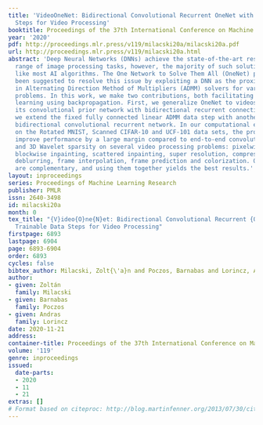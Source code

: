 ```yaml
---
title: 'VideoOneNet: Bidirectional Convolutional Recurrent OneNet with Trainable Data
  Steps for Video Processing'
booktitle: Proceedings of the 37th International Conference on Machine Learning
year: '2020'
pdf: http://proceedings.mlr.press/v119/milacski20a/milacski20a.pdf
url: http://proceedings.mlr.press/v119/milacski20a.html
abstract: 'Deep Neural Networks (DNNs) achieve the state-of-the-art results on a wide
  range of image processing tasks, however, the majority of such solutions are problem-specific,
  like most AI algorithms. The One Network to Solve Them All (OneNet) procedure has
  been suggested to resolve this issue by exploiting a DNN as the proximal operator
  in Alternating Direction Method of Multipliers (ADMM) solvers for various imaging
  problems. In this work, we make two contributions, both facilitating end-to-end
  learning using backpropagation. First, we generalize OneNet to videos by augmenting
  its convolutional prior network with bidirectional recurrent connections; second,
  we extend the fixed fully connected linear ADMM data step with another trainable
  bidirectional convolutional recurrent network. In our computational experiments
  on the Rotated MNIST, Scanned CIFAR-10 and UCF-101 data sets, the proposed modifications
  improve performance by a large margin compared to end-to-end convolutional OneNet
  and 3D Wavelet sparsity on several video processing problems: pixelwise inpainting-denoising,
  blockwise inpainting, scattered inpainting, super resolution, compressive sensing,
  deblurring, frame interpolation, frame prediction and colorization. Our two contributions
  are complementary, and using them together yields the best results.'
layout: inproceedings
series: Proceedings of Machine Learning Research
publisher: PMLR
issn: 2640-3498
id: milacski20a
month: 0
tex_title: "{V}ideo{O}ne{N}et: Bidirectional Convolutional Recurrent {O}ne{N}et with
  Trainable Data Steps for Video Processing"
firstpage: 6893
lastpage: 6904
page: 6893-6904
order: 6893
cycles: false
bibtex_author: Milacski, Zolt{\'a}n and Poczos, Barnabas and Lorincz, Andras
author:
- given: Zoltán
  family: Milacski
- given: Barnabas
  family: Poczos
- given: Andras
  family: Lorincz
date: 2020-11-21
address: 
container-title: Proceedings of the 37th International Conference on Machine Learning
volume: '119'
genre: inproceedings
issued:
  date-parts:
  - 2020
  - 11
  - 21
extras: []
# Format based on citeproc: http://blog.martinfenner.org/2013/07/30/citeproc-yaml-for-bibliographies/
---
```

